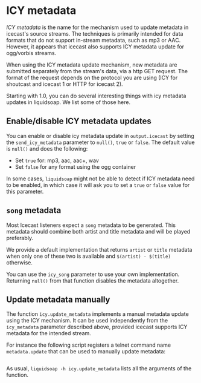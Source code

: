 # ICY metadata

_ICY metadata_ is the name for the mechanism used to update
metadata in icecast's source streams.
The techniques is primarily intended for data formats that do not support in-stream
metadata, such as mp3 or AAC. However, it appears that icecast also supports
ICY metadata update for ogg/vorbis streams.

When using the ICY metadata update mechanism, new metadata are submitted separately from
the stream's data, via a http GET request. The format of the request depends on the
protocol you are using (ICY for shoutcast and icecast 1 or HTTP for icecast 2).

Starting with 1.0, you can do several interesting things with icy metadata updates
in liquidsoap. We list some of those here.

## Enable/disable ICY metadata updates

You can enable or disable icy metadata update in `output.icecast`
by setting the `send_icy_metadata` parameter to `null()`, `true` or `false`. The default value is `null()` and does the following:

- Set `true` for: mp3, aac, aac+, wav
- Set `false` for any format using the ogg container

In some cases, `liquidsoap` might not be able to detect if
ICY metadata need to be enabled, in which case it will ask you
to set a `true` or `false` value for this parameter.

## `song` metadata

Most Icecast listeners expect a `song` metadata to be generated. This metadata
should combine both artist and title metadata and will be played preferably.

We provide a default implementation that returns `artist` or `title` metadata
when only one of these two is available and `$(artist) - $(title)` otherwise.

You can use the `icy_song` parameter to use your own implementation. Returning
`null()` from that function disables the metadata altogether.

## Update metadata manually

The function `icy.update_metadata` implements a manual metadata update
using the ICY mechanism. It can be used independently from the `icy_metadata`
parameter described above, provided icecast supports ICY metadata for the intended stream.

For instance the following script registers a telnet command name `metadata.update`
that can be used to manually update metadata:

```{.liquidsoap include="icy-update.liq"}

```

As usual, `liquidsoap -h icy.update_metadata` lists all the arguments
of the function.
